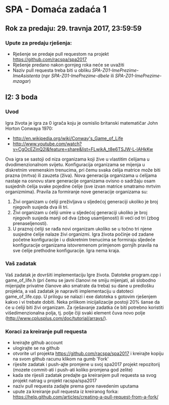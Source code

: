 # SPA - Domaća zadaća 1

## Rok za predaju:	29. travnja 2017, 23:59:59
### Upute za predaju rješenja: 
- Rješenje se predaje pull requestom na projekt https://github.com/racspa/spa2017
- Rješenje predano nakon gornjeg roka neće se uvažiti
- Naziv pull requesta treba biti u obliku *SPA-Z01-ImePrezime-ImeAsistenta* (npr *SPA-Z01-ImePrezime-dbele* ili *SPA-Z01-ImePrezime-mzagar*)

## I2: 3 boda
### Uvod
Igra života je igra za 0 igrača koju je osmislio britanski matematičar John Horton Conwaya 1970:
- http://en.wikipedia.org/wiki/Conway's_Game_of_Life
- http://www.youtube.com/watch?v=CgOcEZinQ2I&feature=share&list=FLwikA_t8e6TSJW-L-lAHkKw

Ova igra se sastoji od niza organizama koji žive u vlastitim ćelijama u dvodimenzionalnom svijetu. Konfiguracija organizama se mijenja  u diskretnim vremenskim trenucima, pri čemu svaka ćelija matrice može biti prazna (mrtva) ili zauzeta (živa). Nova generacija organizama u ćelijama nastaje na osnovu stare generacije organizama ovisno o sadržaju osam susjednih ćelija svake pojedine ćelije (sve izvan matrice smatramo mrtvim organizmima). Pravila za formiranje nove generacije organizama su:
1.	Živi organizam u ćeliji preživljava u sljedećoj generaciji ukoliko je broj njegovih susjeda dva ili tri.
2.	Živi organizam u ćeliji umire u sljedećoj generaciji ukoliko je broj njegovih susjeda manji od dva (zbog usamljenosti) ili veći od tri (zbog prenaseljenosti).
3.	U praznoj ćeliji se rađa novi organizam ukoliko se u točno tri njene susjedne ćelije nalaze živi organizmi.
Igra života počinje od zadane početne konfiguracije i u diskretnim trenucima se formiraju sljedeće konfiguracije organizama istovremenom primjenom gornjih pravila na sve ćelije prethodne konfiguracije. Igra nema kraja.

### Vaš zadatak
Vaš zadatak je dovršiti implementaciju Igre života. Datoteke program.cpp i game_of_life.h (pri čemu se javni članovi ne smiju mijenjati, ali slobodno mijenjajte privatne članove ako smatrate da treba) su dane u predlošku projekta, a vaš zadatak je napraviti implementaciju u datoteci game_of_life.cpp. U prilogu se nalazi i exe datoteka s gotovim rješenjem kakvo i vi trebate dobiti. Neka prilikom inicijalizacije postoji 20% šanse da će u ćeliji biti živi organizam.
Za rješavanje zadatka će biti potrebno koristiti višedimenzionalna polja, tj. polje čiji svaki element čuva novo polje (http://www.cplusplus.com/doc/tutorial/arrays/).

### Koraci za kreiranje pull requesta
- kreirajte github account
- ulogirajte se na github
- otvorite url projekta https://github.com/racspa/spa2017 i kreirajte kopiju na svom github racunu klikom na gumb 'Fork' 
- rijesite zadatak i push-ajte promjene u svoj spa2017 projekt repozitorij (mozete commit-ati i push-ati koliko promjena god zelite)
- kada ste rijesili zadatak predajte ga kreiranjem pull requesta sa svog projekt natrag u projekt racspa/spa2017
- naziv pull requesta zadajte prema gore navedenim uputama
- upute za kreiranje pull requesta iz kreiranog forka: https://help.github.com/articles/creating-a-pull-request-from-a-fork/
